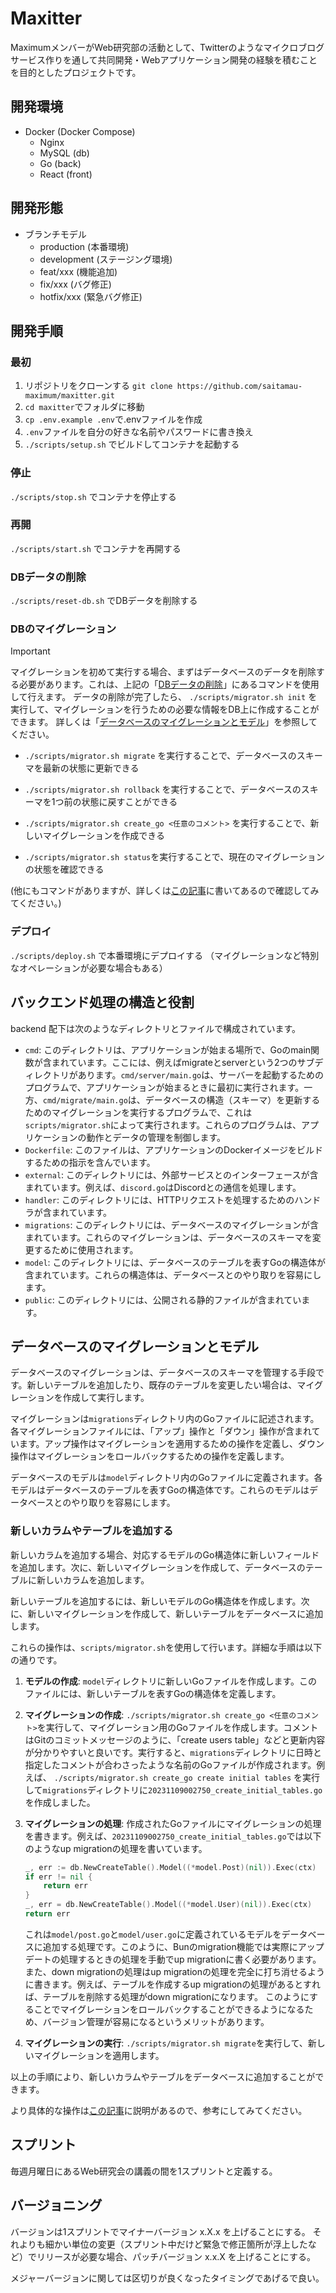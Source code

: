 # Maxitter

MaximumメンバーがWeb研究部の活動として、Twitterのようなマイクロブログサービス作りを通して共同開発・Webアプリケーション開発の経験を積むことを目的としたプロジェクトです。

## 開発環境

- Docker (Docker Compose)
  - Nginx
  - MySQL (db)
  - Go (back)
  - React (front)

## 開発形態

- ブランチモデル
  - production (本番環境)
  - development (ステージング環境)
  - feat/xxx (機能追加)
  - fix/xxx (バグ修正)
  - hotfix/xxx (緊急バグ修正)

## 開発手順

### 最初

1. リポジトリをクローンする `git clone https://github.com/saitamau-maximum/maxitter.git`
2. `cd maxitter`でフォルダに移動
3. `cp .env.example .env`で.envファイルを作成
4. `.env`ファイルを自分の好きな名前やパスワードに書き換え
5. `./scripts/setup.sh` でビルドしてコンテナを起動する

### 停止

`./scripts/stop.sh` でコンテナを停止する

### 再開

`./scripts/start.sh` でコンテナを再開する

### DBデータの削除

`./scripts/reset-db.sh` でDBデータを削除する

### DBのマイグレーション

> [!IMPORTANT]
> マイグレーションを初めて実行する場合、まずはデータベースのデータを削除する必要があります。これは、上記の「[DBデータの削除](#dbデータの削除)」にあるコマンドを使用して行えます。
> データの削除が完了したら、 `./scripts/migrator.sh init` を実行して、マイグレーションを行うための必要な情報をDB上に作成することができます。
> 詳しくは「[データベースのマイグレーションとモデル](#データベースのマイグレーションとモデル)」を参照してください。

- `./scripts/migrator.sh migrate` を実行することで、データベースのスキーマを最新の状態に更新できる

- `./scripts/migrator.sh rollback` を実行することで、データベースのスキーマを1つ前の状態に戻すことができる

- `./scripts/migrator.sh create_go <任意のコメント>` を実行することで、新しいマイグレーションを作成できる

- `./scripts/migrator.sh status`を実行することで、現在のマイグレーションの状態を確認できる

(他にもコマンドがありますが、詳しくは[この記事](https://zenn.dev/suetak/articles/5b3110358645b7)に書いてあるので確認してみてください。)

### デプロイ

`./scripts/deploy.sh` で本番環境にデプロイする
（マイグレーションなど特別なオペレーションが必要な場合もある）

## バックエンド処理の構造と役割

backend 配下は次のようなディレクトリとファイルで構成されています。

- `cmd`: このディレクトリは、アプリケーションが始まる場所で、Goのmain関数が含まれています。ここには、例えばmigrateとserverという2つのサブディレクトリがあります。`cmd/server/main.go`は、サーバーを起動するためのプログラムで、アプリケーションが始まるときに最初に実行されます。一方、`cmd/migrate/main.go`は、データベースの構造（スキーマ）を更新するためのマイグレーションを実行するプログラムで、これは`scripts/migrator.sh`によって実行されます。これらのプログラムは、アプリケーションの動作とデータの管理を制御します。
- `Dockerfile`: このファイルは、アプリケーションのDockerイメージをビルドするための指示を含んでいます。
- `external`: このディレクトリには、外部サービスとのインターフェースが含まれています。例えば、`discord.go`はDiscordとの通信を処理します。
- `handler`: このディレクトリには、HTTPリクエストを処理するためのハンドラが含まれています。
- `migrations`: このディレクトリには、データベースのマイグレーションが含まれています。これらのマイグレーションは、データベースのスキーマを変更するために使用されます。
- `model`: このディレクトリには、データベースのテーブルを表すGoの構造体が含まれています。これらの構造体は、データベースとのやり取りを容易にします。
- `public`: このディレクトリには、公開される静的ファイルが含まれています。

## データベースのマイグレーションとモデル

データベースのマイグレーションは、データベースのスキーマを管理する手段です。新しいテーブルを追加したり、既存のテーブルを変更したい場合は、マイグレーションを作成して実行します。

マイグレーションは`migrations`ディレクトリ内のGoファイルに記述されます。各マイグレーションファイルには、「アップ」操作と「ダウン」操作が含まれています。アップ操作はマイグレーションを適用するための操作を定義し、ダウン操作はマイグレーションをロールバックするための操作を定義します。

データベースのモデルは`model`ディレクトリ内のGoファイルに定義されます。各モデルはデータベースのテーブルを表すGoの構造体です。これらのモデルはデータベースとのやり取りを容易にします。

### 新しいカラムやテーブルを追加する

新しいカラムを追加する場合、対応するモデルのGo構造体に新しいフィールドを追加します。次に、新しいマイグレーションを作成して、データベースのテーブルに新しいカラムを追加します。

新しいテーブルを追加するには、新しいモデルのGo構造体を作成します。次に、新しいマイグレーションを作成して、新しいテーブルをデータベースに追加します。

これらの操作は、`scripts/migrator.sh`を使用して行います。詳細な手順は以下の通りです。

1. **モデルの作成**: `model`ディレクトリに新しいGoファイルを作成します。このファイルには、新しいテーブルを表すGoの構造体を定義します。

2. **マイグレーションの作成**: `./scripts/migrator.sh create_go <任意のコメント>`を実行して、マイグレーション用のGoファイルを作成します。コメントはGitのコミットメッセージのように、「create users table」などと更新内容が分かりやすいと良いです。実行すると、`migrations`ディレクトリに日時と指定したコメントが合わさったような名前のGoファイルが作成されます。例えば、 `./scripts/migrator.sh create_go create initial tables` を実行して`migrations`ディレクトリに`20231109002750_create_initial_tables.go`を作成しました。

3. **マイグレーションの処理**: 作成されたGoファイルにマイグレーションの処理を書きます。例えば、`20231109002750_create_initial_tables.go`では以下のようなup migrationの処理を書いています。

    ```go
    _, err := db.NewCreateTable().Model((*model.Post)(nil)).Exec(ctx)
    if err != nil {
        return err
    }
    _, err = db.NewCreateTable().Model((*model.User)(nil)).Exec(ctx)
    return err
    ```
    
    これは`model/post.go`と`model/user.go`に定義されているモデルをデータベースに追加する処理です。このように、Bunのmigration機能では実際にアップデートの処理するときの処理を手動でup migrationに書く必要があります。
    また、down migrationの処理はup migrationの処理を完全に打ち消せるように書きます。例えば、テーブルを作成するup migrationの処理があるとすれば、テーブルを削除する処理がdown migrationになります。
    このようにすることでマイグレーションをロールバックすることができるようになるため、バージョン管理が容易になるというメリットがあります。

4. **マイグレーションの実行**: `./scripts/migrator.sh migrate`を実行して、新しいマイグレーションを適用します。

以上の手順により、新しいカラムやテーブルをデータベースに追加することができます。

より具体的な操作は[この記事](https://zenn.dev/suetak/articles/5b3110358645b7)に説明があるので、参考にしてみてください。


## スプリント

毎週月曜日にあるWeb研究会の講義の間を1スプリントと定義する。

## バージョニング

バージョンは1スプリントでマイナーバージョン x.X.x を上げることにする。
それよりも細かい単位の変更（スプリント中だけど緊急で修正箇所が浮上したなど）でリリースが必要な場合、パッチバージョン x.x.X を上げることにする。

メジャーバージョンに関しては区切りが良くなったタイミングであげるで良い。
